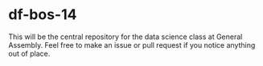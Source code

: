 # df-bos-14

This will be the central repository for the data science class at General Assembly.  Feel free to make an issue or pull request if you notice anything out of place.
